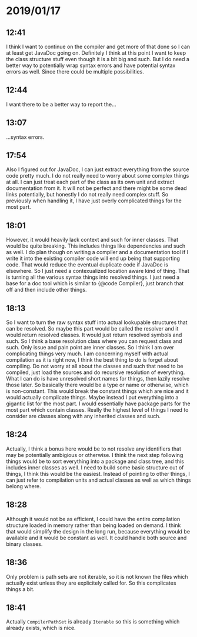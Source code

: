 # 2019/01/17

## 12:41

I think I want to continue on the compiler and get more of that done so I can
at least get JavaDoc going on. Definitely I think at this point I want to
keep the class structure stuff even though it is a bit big and such. But I
do need a better way to potentially wrap syntax errors and have potential
syntax errors as well. Since there could be multiple possibilities.

## 12:44

I want there to be a better way to report the...

## 13:07

...syntax errors.

## 17:54

Also I figured out for JavaDoc, I can just extract everything from the source
code pretty much. I do not really need to worry about some complex things at
all. I can just treat each part of the class as its own unit and extract
documentation from it. It will not be perfect and there might be some dead
links potentially, but honestly I do not really need complex stuff. So
previously when handling it, I have just overly complicated things for the
most part.

## 18:01

However, it would heavily lack context and such for inner classes. That
would be quite breaking. This includes things like dependencies and such as
well. I do plan though on writing a compiler and a documentation tool if I
write it into the existing compiler code will end up being that supporting
code. That would reduce the eventual duplicate code if JavaDoc is elsewhere.
So I just need a contexualized location aware kind of thing. That is turning
all the various syntax things into resolved things. I just need a base for a
doc tool which is similar to {@code Compiler}, just branch that off and
then include other things.

## 18:13

So I want to turn the raw syntax stuff into actual lookupable structures that
can be resolved. So maybe this part would be called the resolver and it would
return resolved classes. It would just return resolved symbols and such. So I
think a base resolution class where you can request class and such. Only issue
and pain point are inner classes. So I think I am over complicating things
very much. I am concerning myself with actual compilation as it is right now,
I think the best thing to do is forget about compiling. Do not worry at all
about the classes and such that need to be compiled, just load the sources
and do recursive resolution of everything. What I can do is have unresolved
short names for things, then lazily resolve those later. So basically there
would be a type or name or otherwise, which is non-constant. This would break
the constant things which are nice and it would actually complicate things.
Maybe instead I put everything into a gigantic list for the most part.
I would essentially have package parts for the most part which contain
classes. Really the highest level of things I need to consider are classes
along with any inherited classes and such.

## 18:24

Actually, I think a bonus here would be to not resolve any identifiers that
may be potentially ambigious or otherwise. I think the next step following
things would be to sort everything into a package and class tree, and this
includes inner classes as well. I need to build some basic structure out of
things, I think this would be the easiest. Instead of pointing to other
things, I can just refer to compilation units and actual classes as well as
which things belong where.

## 18:28

Although it would not be as efficient, I could have the entire compilation
structure loaded in memory rather than being loaded on demand. I think that
would simplify the design in the long run, because everything would be
available and it would be constant as well. It could handle both source and
binary classes.

## 18:36

Only problem is path sets are not iterable, so it is not known the files which
actually exist unless they are explicitely called for. So this complicates
things a bit.

## 18:41

Actually `CompilerPathSet` is already `Iterable` so this is something which
already exists, which is nice.
